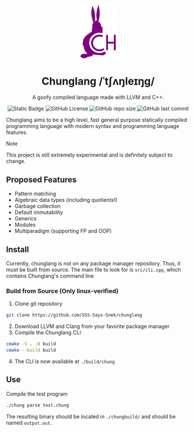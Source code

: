 <p align="center">
  <img src="assets/chunglang-logo.png" width=100>
</p>

<h1 align="center">Chunglang /ˈtʃʌŋleɪŋg/</h1>
<p align="center">A goofy compiled language made with LLVM and C++.</p>

<p align="center">
    <img alt="Static Badge" src="https://img.shields.io/badge/C%2B%2B17-3776ab?style=for-the-badge&logo=c%2B%2B&logoColor=ffffff">
    <img alt="GitHub License" src="https://img.shields.io/github/license/SSS-Says-Snek/chunglang?style=for-the-badge">
    <img alt="GitHub repo size" src="https://img.shields.io/github/repo-size/SSS-Says-Snek/chunglang?style=for-the-badge">
    <img alt="GitHub last commit" src="https://img.shields.io/github/last-commit/SSS-Says-Snek/chunglang?style=for-the-badge">
</p>

Chunglang aims to be a high level, fast general purpose statically compiled programming language 
with modern syntax and programming language features. 

> [!NOTE]
> This project is still extremely experimental and is definitely subject to change.

## Proposed Features

- Pattern matching
- Algebraic data types (including quotients!)
- Garbage collection
- Default immutability
- Generics
- Modules
- Multiparadigm (supporting FP and OOP)

## Install

Currently, chunglang is not on any package manager repository. Thus, 
it must be built from source. The main file to look for is `src/cli.cpp`, which contains Chunglang's command line 

### Build from Source (Only linux-verified)

1. Clone git repository
```bash
git clone https://github.com/SSS-Says-Snek/chunglang
```
2. Download LLVM and Clang from your favorite package manager
3. Compile the Chunglang CLI

```bash
cmake -S . -B build
cmake --build build
```
4. The CLI is now available at `./build/chung`

## Use

Compile the test program
```bash
./chung parse test.chung
```

The resulting binary should be located in `./chungbuild/` and should be named `output.out`.

